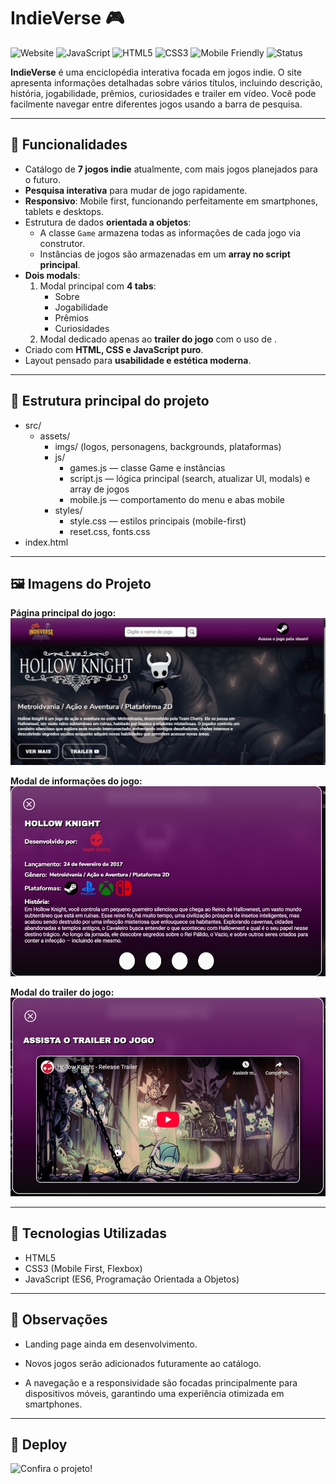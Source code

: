 # IndieVerse 🎮

![Website](https://img.shields.io/badge/Website-Live-brightgreen)
![JavaScript](https://img.shields.io/badge/JavaScript-ES6-yellow)
![HTML5](https://img.shields.io/badge/HTML5-orange)
![CSS3](https://img.shields.io/badge/CSS3-blue)
![Mobile Friendly](https://img.shields.io/badge/Responsivo-Mobile%20First-lightgrey)
![Status](https://img.shields.io/badge/Status-Em%20Desenvolvimento-blueviolet)

**IndieVerse** é uma enciclopédia interativa focada em jogos indie. O site apresenta informações detalhadas sobre vários títulos, incluindo descrição, história, jogabilidade, prêmios, curiosidades e trailer em vídeo. Você pode facilmente navegar entre diferentes jogos usando a barra de pesquisa.

---

## 🌟 Funcionalidades

- Catálogo de **7 jogos indie** atualmente, com mais jogos planejados para o futuro.
- **Pesquisa interativa** para mudar de jogo rapidamente.
- **Responsivo**: Mobile first, funcionando perfeitamente em smartphones, tablets e desktops.
- Estrutura de dados **orientada a objetos**:
  - A classe `Game` armazena todas as informações de cada jogo via construtor.
  - Instâncias de jogos são armazenadas em um **array no script principal**.
- **Dois modals**:
  1. Modal principal com **4 tabs**:
     - Sobre
     - Jogabilidade
     - Prêmios
     - Curiosidades
  2. Modal dedicado apenas ao **trailer do jogo** com o uso de <iframes>.
- Criado com **HTML, CSS e JavaScript puro**.
- Layout pensado para **usabilidade e estética moderna**.

---

## 📁 Estrutura principal do projeto

- src/
  - assets/
    - imgs/ (logos, personagens, backgrounds, plataformas)
    - js/
      - games.js — classe Game e instâncias
      - script.js — lógica principal (search, atualizar UI, modals) e array de jogos
      - mobile.js — comportamento do menu e abas mobile
    - styles/
      - style.css — estilos principais (mobile-first)
      - reset.css, fonts.css
- index.html

---

## 🖼️ Imagens do Projeto

**Página principal do jogo:**
![IndieVerse Screenshot 1](/src/assets/imgs/project-imgs/main-interface.jpg)

**Modal de informações do jogo:**
![IndieVerse Screenshot 2](/src/assets/imgs/project-imgs/info-modal.jpg)

**Modal do trailer do jogo:**
![IndieVerse Screenshot 3](/src/assets/imgs/project-imgs/video-modal.jpg)

---

## 🚀 Tecnologias Utilizadas

- HTML5
- CSS3 (Mobile First, Flexbox)
- JavaScript (ES6, Programação Orientada a Objetos)

---

## 📌 Observações

- Landing page ainda em desenvolvimento.

- Novos jogos serão adicionados futuramente ao catálogo.

- A navegação e a responsividade são focadas principalmente para dispositivos móveis, garantindo uma experiência otimizada em smartphones.

---

## 📎 Deploy

![Confira o projeto!]()
